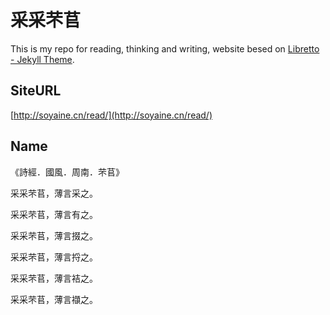 # 采采芣苢

This is my repo for reading, thinking and writing, website besed on [Libretto - Jekyll Theme](https://github.com/ferrolho/jekyll-theme-libretto).

## SiteURL

[http://soyaine.cn/read/](http://soyaine.cn/read/)

## Name

《詩經．國風．周南．芣苢》

采采芣苢，薄言采之。

采采芣苢，薄言有之。

采采芣苢，薄言掇之。

采采芣苢，薄言捋之。

采采芣苢，薄言袺之。

采采芣苢，薄言襭之。
